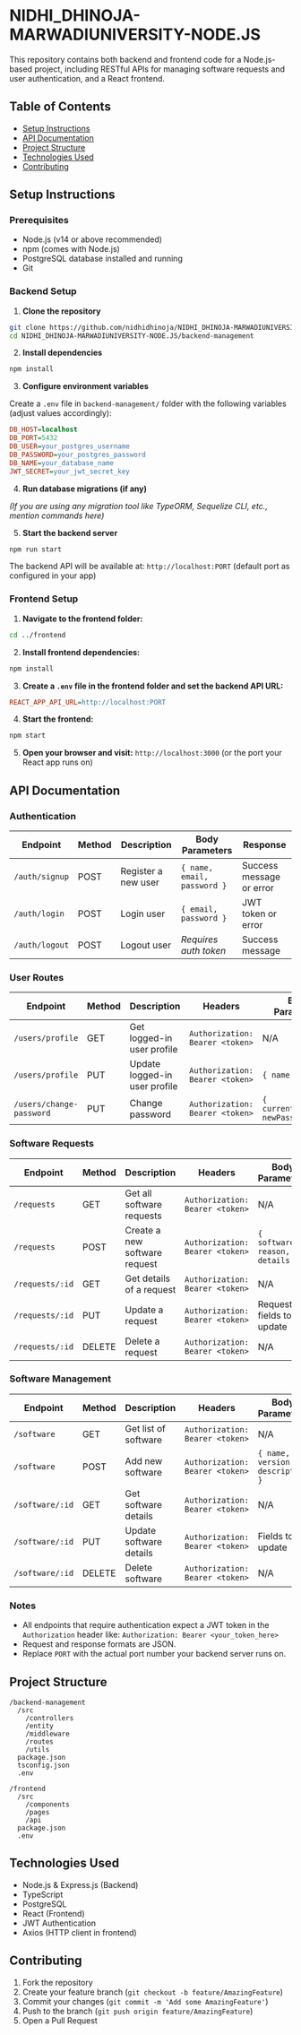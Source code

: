 # NIDHI_DHINOJA-MARWADIUNIVERSITY-NODE.JS

This repository contains both backend and frontend code for a Node.js-based project, including RESTful APIs for managing software requests and user authentication, and a React frontend.

## Table of Contents

* [Setup Instructions](#setup-instructions)
* [API Documentation](#api-documentation)
* [Project Structure](#project-structure)
* [Technologies Used](#technologies-used)
* [Contributing](#contributing)

## Setup Instructions

### Prerequisites

* Node.js (v14 or above recommended)
* npm (comes with Node.js)
* PostgreSQL database installed and running
* Git

### Backend Setup

1. **Clone the repository**

```bash
git clone https://github.com/nidhidhinoja/NIDHI_DHINOJA-MARWADIUNIVERSITY-NODE.JS.git
cd NIDHI_DHINOJA-MARWADIUNIVERSITY-NODE.JS/backend-management
```

2. **Install dependencies**

```bash
npm install
```

3. **Configure environment variables**

Create a `.env` file in `backend-management/` folder with the following variables (adjust values accordingly):

```ini
DB_HOST=localhost
DB_PORT=5432
DB_USER=your_postgres_username
DB_PASSWORD=your_postgres_password
DB_NAME=your_database_name
JWT_SECRET=your_jwt_secret_key
```

4. **Run database migrations (if any)**

*(If you are using any migration tool like TypeORM, Sequelize CLI, etc., mention commands here)*

5. **Start the backend server**

```bash
npm run start
```

The backend API will be available at: `http://localhost:PORT` (default port as configured in your app)

### Frontend Setup

1. **Navigate to the frontend folder:**

```bash
cd ../frontend
```

2. **Install frontend dependencies:**

```bash
npm install
```

3. **Create a `.env` file in the frontend folder and set the backend API URL:**

```ini
REACT_APP_API_URL=http://localhost:PORT
```

4. **Start the frontend:**

```bash
npm start
```

5. **Open your browser and visit:** `http://localhost:3000` (or the port your React app runs on)

## API Documentation

### Authentication

| Endpoint | Method | Description | Body Parameters | Response |
|----------|--------|-------------|----------------|----------|
| `/auth/signup` | POST | Register a new user | `{ name, email, password }` | Success message or error |
| `/auth/login` | POST | Login user | `{ email, password }` | JWT token or error |
| `/auth/logout` | POST | Logout user | *Requires auth token* | Success message |

### User Routes

| Endpoint | Method | Description | Headers | Body Parameters |
|----------|--------|-------------|---------|----------------|
| `/users/profile` | GET | Get logged-in user profile | `Authorization: Bearer <token>` | N/A |
| `/users/profile` | PUT | Update logged-in user profile | `Authorization: Bearer <token>` | `{ name, email }` |
| `/users/change-password` | PUT | Change password | `Authorization: Bearer <token>` | `{ currentPassword, newPassword }` |

### Software Requests

| Endpoint | Method | Description | Headers | Body Parameters |
|----------|--------|-------------|---------|----------------|
| `/requests` | GET | Get all software requests | `Authorization: Bearer <token>` | N/A |
| `/requests` | POST | Create a new software request | `Authorization: Bearer <token>` | `{ softwareId, reason, details }` |
| `/requests/:id` | GET | Get details of a request | `Authorization: Bearer <token>` | N/A |
| `/requests/:id` | PUT | Update a request | `Authorization: Bearer <token>` | Request fields to update |
| `/requests/:id` | DELETE | Delete a request | `Authorization: Bearer <token>` | N/A |

### Software Management

| Endpoint | Method | Description | Headers | Body Parameters |
|----------|--------|-------------|---------|----------------|
| `/software` | GET | Get list of software | `Authorization: Bearer <token>` | N/A |
| `/software` | POST | Add new software | `Authorization: Bearer <token>` | `{ name, version, description }` |
| `/software/:id` | GET | Get software details | `Authorization: Bearer <token>` | N/A |
| `/software/:id` | PUT | Update software details | `Authorization: Bearer <token>` | Fields to update |
| `/software/:id` | DELETE | Delete software | `Authorization: Bearer <token>` | N/A |

### Notes

* All endpoints that require authentication expect a JWT token in the `Authorization` header like: `Authorization: Bearer <your_token_here>`
* Request and response formats are JSON.
* Replace `PORT` with the actual port number your backend server runs on.

## Project Structure

```
/backend-management
  /src
    /controllers
    /entity
    /middleware
    /routes
    /utils
  package.json
  tsconfig.json
  .env

/frontend
  /src
    /components
    /pages
    /api
  package.json
  .env
```

## Technologies Used

* Node.js & Express.js (Backend)
* TypeScript
* PostgreSQL
* React (Frontend)
* JWT Authentication
* Axios (HTTP client in frontend)

## Contributing

1. Fork the repository
2. Create your feature branch (`git checkout -b feature/AmazingFeature`)
3. Commit your changes (`git commit -m 'Add some AmazingFeature'`)
4. Push to the branch (`git push origin feature/AmazingFeature`)
5. Open a Pull Request
